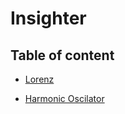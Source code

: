 # Insighter

## Table of content

- [Lorenz](Lorenz/README.md)

- [Harmonic Oscilator](HarmonicOscilator/README.md)

